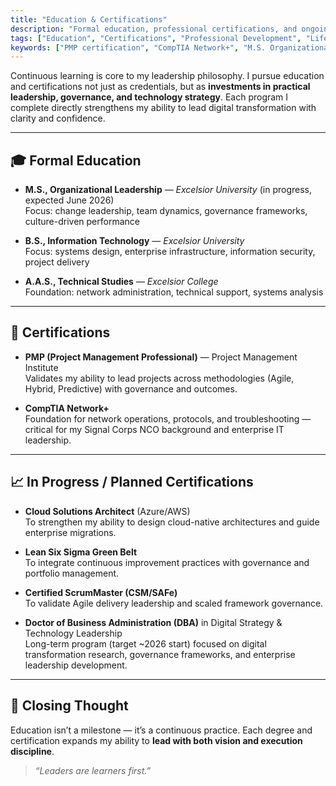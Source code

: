 ```yaml
---
title: "Education & Certifications"
description: "Formal education, professional certifications, and ongoing development aligned to digital transformation and technology leadership."
tags: ["Education", "Certifications", "Professional Development", "Lifelong Learning"]
keywords: ["PMP certification", "CompTIA Network+", "M.S. Organizational Leadership", "Doctor of Business Administration", "cloud certifications", "lean six sigma", "scrum master"]
---
```


Continuous learning is core to my leadership philosophy. I pursue education and certifications not just as credentials, but as **investments in practical leadership, governance, and technology strategy**. Each program I complete directly strengthens my ability to lead digital transformation with clarity and confidence.  

---

## 🎓 Formal Education

- **M.S., Organizational Leadership** — *Excelsior University* (in progress, expected June 2026)  
  Focus: change leadership, team dynamics, governance frameworks, culture-driven performance  

- **B.S., Information Technology** — *Excelsior University*  
  Focus: systems design, enterprise infrastructure, information security, project delivery  

- **A.A.S., Technical Studies** — *Excelsior College*  
  Foundation: network administration, technical support, systems analysis  

---

## 🧾 Certifications

- **PMP (Project Management Professional)** — Project Management Institute  
  Validates my ability to lead projects across methodologies (Agile, Hybrid, Predictive) with governance and outcomes.  

- **CompTIA Network+**  
  Foundation for network operations, protocols, and troubleshooting — critical for my Signal Corps NCO background and enterprise IT leadership.  

---

## 📈 In Progress / Planned Certifications

- **Cloud Solutions Architect** (Azure/AWS)  
  To strengthen my ability to design cloud-native architectures and guide enterprise migrations.  

- **Lean Six Sigma Green Belt**  
  To integrate continuous improvement practices with governance and portfolio management.  

- **Certified ScrumMaster (CSM/SAFe)**  
  To validate Agile delivery leadership and scaled framework governance.  

- **Doctor of Business Administration (DBA)** in Digital Strategy & Technology Leadership  
  Long-term program (target ~2026 start) focused on digital transformation research, governance frameworks, and enterprise leadership development.  

---

## 🌟 Closing Thought

Education isn’t a milestone — it’s a continuous practice. Each degree and certification expands my ability to **lead with both vision and execution discipline**.  

> *“Leaders are learners first.”*
